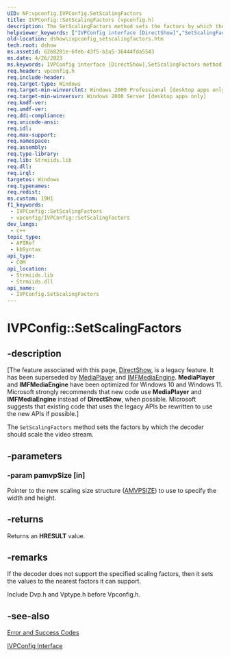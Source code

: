```yaml
---
UID: NF:vpconfig.IVPConfig.SetScalingFactors
title: IVPConfig::SetScalingFactors (vpconfig.h)
description: The SetScalingFactors method sets the factors by which the decoder should scale the video stream.
helpviewer_keywords: ["IVPConfig interface [DirectShow]","SetScalingFactors method","IVPConfig.SetScalingFactors","IVPConfig::SetScalingFactors","IVPConfigSetScalingFactors","SetScalingFactors","SetScalingFactors method [DirectShow]","SetScalingFactors method [DirectShow]","IVPConfig interface","dshow.ivpconfig_setscalingfactors","vpconfig/IVPConfig::SetScalingFactors"]
old-location: dshow\ivpconfig_setscalingfactors.htm
tech.root: dshow
ms.assetid: 62b8281e-6feb-43f5-b1a5-36444fda5543
ms.date: 4/26/2023
ms.keywords: IVPConfig interface [DirectShow],SetScalingFactors method, IVPConfig.SetScalingFactors, IVPConfig::SetScalingFactors, IVPConfigSetScalingFactors, SetScalingFactors, SetScalingFactors method [DirectShow], SetScalingFactors method [DirectShow],IVPConfig interface, dshow.ivpconfig_setscalingfactors, vpconfig/IVPConfig::SetScalingFactors
req.header: vpconfig.h
req.include-header: 
req.target-type: Windows
req.target-min-winverclnt: Windows 2000 Professional [desktop apps only]
req.target-min-winversvr: Windows 2000 Server [desktop apps only]
req.kmdf-ver: 
req.umdf-ver: 
req.ddi-compliance: 
req.unicode-ansi: 
req.idl: 
req.max-support: 
req.namespace: 
req.assembly: 
req.type-library: 
req.lib: Strmiids.lib
req.dll: 
req.irql: 
targetos: Windows
req.typenames: 
req.redist: 
ms.custom: 19H1
f1_keywords:
 - IVPConfig::SetScalingFactors
 - vpconfig/IVPConfig::SetScalingFactors
dev_langs:
 - c++
topic_type:
 - APIRef
 - kbSyntax
api_type:
 - COM
api_location:
 - Strmiids.lib
 - Strmiids.dll
api_name:
 - IVPConfig.SetScalingFactors
---
```


# IVPConfig::SetScalingFactors


## -description

\[The feature associated with this page, [DirectShow](/windows/win32/directshow/directshow), is a legacy feature. It has been superseded by [MediaPlayer](/uwp/api/Windows.Media.Playback.MediaPlayer) and [IMFMediaEngine](/windows/win32/api/mfmediaengine/nn-mfmediaengine-imfmediaengine). **MediaPlayer** and **IMFMediaEngine** have been optimized for Windows 10 and Windows 11. Microsoft strongly recommends that new code use **MediaPlayer** and **IMFMediaEngine** instead of **DirectShow**, when possible. Microsoft suggests that existing code that uses the legacy APIs be rewritten to use the new APIs if possible.\]

The <code>SetScalingFactors</code> method sets the factors by which the decoder should scale the video stream.

## -parameters

### -param pamvpSize [in]

Pointer to the new scaling size structure (<a href="/previous-versions/windows/desktop/api/vptype/ns-vptype-amvpsize">AMVPSIZE</a>) to use to specify the width and height.

## -returns

Returns an <b>HRESULT</b> value.

## -remarks

If the decoder does not support the specified scaling factors, then it sets the values to the nearest factors it can support.

Include Dvp.h and Vptype.h before Vpconfig.h.

## -see-also

<a href="/windows/desktop/DirectShow/error-and-success-codes">Error and Success Codes</a>



<a href="/windows/desktop/api/vpconfig/nn-vpconfig-ivpconfig">IVPConfig Interface</a>